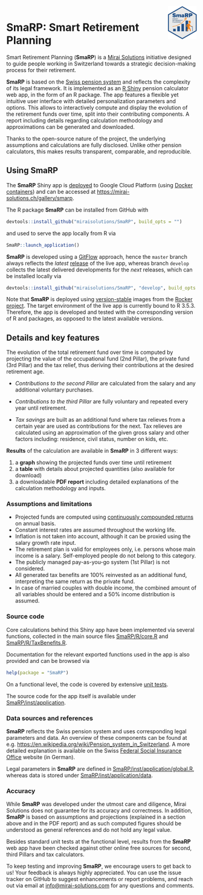 
<img src="inst/application/www/SmaRPSticker.png" align="right" width="15%" height="15%"/>

# SmaRP: Smart Retirement Planning

Smart Retirement Planning (**SmaRP**) is a [Mirai Solutions](https://mirai-solutions.ch/) initiative designed to guide people working in Switzerland towards a strategic decision-making process for their retirement.

**SmaRP** is based on the [Swiss pension system](https://en.wikipedia.org/wiki/Pension_system_in_Switzerland) and reflects the complexity of its legal framework.
It is implemented as an [R Shiny](https://shiny.rstudio.com/) pension calculator web app, in the form of an R package.
The app features a flexible yet intuitive user interface with detailed personalization parameters and options.
This allows to interactively compute and display the evolution of the retirement funds over time, split into their contributing components.
A report including details regarding calculation methodology and approximations can be generated and downloaded.

Thanks to the open-source nature of the project, the underlying assumptions and calculations are fully disclosed.
Unlike other pension calculators, this makes results transparent, comparable, and reproducible.


## Using SmaRP

The **SmaRP** Shiny app is [deployed](gke#readme) to Google Cloud Platform
(using [Docker containers](https://www.docker.com/resources/what-container)) and
can be accessed at https://mirai-solutions.ch/gallery/smarp.
<!-- TODO: CONSIDER MAKING THE IMAGES PUBLIC
The corresponding Docker image can also be used to run **SmaRP** in a local
container
``` bash
docker run --rm eu.gcr.io/mirai-sbb/smarp
```
-->

The R package **SmaRP** can be installed from GitHub with
<!-- argument build_vignettes not available anymore (r-lib/remotes#353), build_opts = "" for a full installation including vignettes  -->
``` r
devtools::install_github("miraisolutions/SmaRP", build_opts = "")
```
and used to serve the app locally from R via
``` r
SmaRP::launch_application()
```
**SmaRP** is developed using a [GitFlow](git-flow#readme) approach, hence the `master` branch always reflects the _latest_ [release](https://github.com/miraisolutions/SmaRP/releases) of the live app, whereas branch `develop` collects the latest delivered developments for the _next_ releases, which can be installed locally via
``` r
devtools::install_github("miraisolutions/SmaRP", "develop", build_opts = "")
```

Note that **SmaRP** is deployed using [version-stable](https://github.com/rocker-org/rocker-versioned#readme) images from the [Rocker project](https://www.rocker-project.org/). The target environment of the live app is currently bound to R 3.5.3. Therefore, the app is developed and tested with the corresponding version of R and packages, as opposed to the latest available versions.


## Details and key features

The evolution of the total retirement fund over time is computed by projecting the value of the occupational fund (2nd Pillar), the private fund (3rd Pillar) and the tax relief, thus deriving their contributions at the desired retirement age.

- _Contributions to the second Pillar_ are calculated from the salary and any additional voluntary purchases.

- _Contributions to the third Pillar_ are fully voluntary and repeated every year until retirement.

- _Tax savings_ are built as an additional fund where tax relieves from a certain year are used as contributions for the next. Tax relieves are calculated using an approximation of the given gross salary and other factors including: residence, civil status, number on kids, etc. 

**Results** of the calculation are available in **SmaRP** in 3 different ways:

1. a **graph** showing the projected funds over time until retirement
2. a **table** with details about projected quantities (also available for download)
3. a downloadable **PDF report** including detailed explanations of the calculation methodology and inputs.


### Assumptions and limitations

- Projected funds are computed using [continuously compounded returns](https://en.wikipedia.org/wiki/Compound_interest#Continuous_compounding) on annual basis.
- Constant interest rates are assumed throughout the working life.
- Inflation is not taken into account, although it can be proxied using the salary growth rate input.
- The retirement plan is valid for employees only, i.e. persons whose main income is a salary. Self-employed people do not belong to this category.
- The publicly managed pay-as-you-go system (1st Pillar) is not considered.
- All generated tax benefits are 100% reinvested as an additional fund, interpreting the same return as the private fund.
- In case of married couples with double income, the combined amount of all variables should be entered and a 50% income distribution is assumed.


### Source code

Core calculations behind this Shiny app have been implemented via several functions, collected in the main source files [SmaRP/R/core.R](R/core.R) and [SmaRP/R/TaxBenefits.R](R/TaxBenefit.R).

Documentation for the relevant exported functions used in the app is also provided and can be browsed via
``` r
help(package = "SmaRP")
```
On a functional level, the code is covered by extensive [unit tests](tests/testthat).


The source code for the app itself is available under  [SmaRP/inst/application](inst/application).


### Data sources and references

**SmaRP** reflects the Swiss pension system and uses corresponding legal parameters and data.
An overview of these components can be found at e.g. https://en.wikipedia.org/wiki/Pension_system_in_Switzerland.
A more detailed explanation is available on the Swiss [Federal Social Insurance Office](https://www.bsv.admin.ch/bsv/de/home/sozialversicherungen/ueberblick.html) website (in German).


Legal parameters in **SmaRP** are defined in [SmaRP/inst/application/global.R](inst/application/global.R), whereas data is stored under [SmaRP/inst/application/data](inst/application/data).


### Accuracy

While **SmaRP** was developed under the utmost care and diligence, Mirai Solutions does not guarantee for its accuracy and correctness. In addition, **SmaRP** is based on assumptions and projections (explained in a section above and in the PDF report) and as such computed figures should be understood as general references and do not hold any legal value.

Besides standard unit tests at the functional level, results from the **SmaRP** web app have been checked against other online free sources for second, third Pillars and tax calculators.

To keep testing and improving **SmaRP**, we encourage users to get back to us! Your feedback is always highly appreciated. You can use the issue tracker on GitHub to suggest enhancements or report problems, and reach out via email at info@mirai-solutions.com for any questions and comments.
